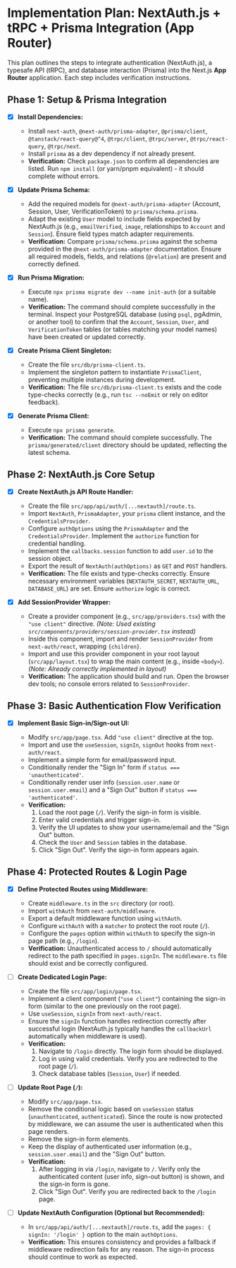 # Implementation Plan: NextAuth.js + tRPC + Prisma Integration (App Router)

This plan outlines the steps to integrate authentication (NextAuth.js), a typesafe API (tRPC), and database interaction (Prisma) into the Next.js **App Router** application. Each step includes verification instructions.

## Phase 1: Setup & Prisma Integration

- [x] **Install Dependencies:**

  - Install `next-auth`, `@next-auth/prisma-adapter`, `@prisma/client`, `@tanstack/react-query@^4`, `@trpc/client`, `@trpc/server`, `@trpc/react-query`, `@trpc/next`.
  - Install `prisma` as a dev dependency if not already present.
  - **Verification:** Check `package.json` to confirm all dependencies are listed. Run `npm install` (or yarn/pnpm equivalent) - it should complete without errors.

- [x] **Update Prisma Schema:**

  - Add the required models for `@next-auth/prisma-adapter` (Account, Session, User, VerificationToken) to `prisma/schema.prisma`.
  - Adapt the existing `User` model to include fields expected by NextAuth.js (e.g., `emailVerified`, `image`, relationships to `Account` and `Session`). Ensure field types match adapter requirements.
  - **Verification:** Compare `prisma/schema.prisma` against the schema provided in the `@next-auth/prisma-adapter` documentation. Ensure all required models, fields, and relations (`@relation`) are present and correctly defined.

- [x] **Run Prisma Migration:**

  - Execute `npx prisma migrate dev --name init-auth` (or a suitable name).
  - **Verification:** The command should complete successfully in the terminal. Inspect your PostgreSQL database (using `psql`, pgAdmin, or another tool) to confirm that the `Account`, `Session`, `User`, and `VerificationToken` tables (or tables matching your model names) have been created or updated correctly.

- [x] **Create Prisma Client Singleton:**

  - Create the file `src/db/prisma-client.ts`.
  - Implement the singleton pattern to instantiate `PrismaClient`, preventing multiple instances during development.
  - **Verification:** The file `src/db/prisma-client.ts` exists and the code type-checks correctly (e.g., run `tsc --noEmit` or rely on editor feedback).

- [x] **Generate Prisma Client:**
  - Execute `npx prisma generate`.
  - **Verification:** The command should complete successfully. The `prisma/generated/client` directory should be updated, reflecting the latest schema.

## Phase 2: NextAuth.js Core Setup

- [x] **Create NextAuth.js API Route Handler:**

  - Create the file `src/app/api/auth/[...nextauth]/route.ts`.
  - Import `NextAuth`, `PrismaAdapter`, your `prisma` client instance, and the `CredentialsProvider`.
  - Configure `authOptions` using the `PrismaAdapter` and the `CredentialsProvider`. Implement the `authorize` function for credential handling.
  - Implement the `callbacks.session` function to add `user.id` to the session object.
  - Export the result of `NextAuth(authOptions)` as `GET` and `POST` handlers.
  - **Verification:** The file exists and type-checks correctly. Ensure necessary environment variables (`NEXTAUTH_SECRET`, `NEXTAUTH_URL`, `DATABASE_URL`) are set. Ensure `authorize` logic is correct.

- [x] **Add SessionProvider Wrapper:**
  - Create a provider component (e.g., `src/app/providers.tsx`) with the `"use client"` directive. _(Note: Used existing `src/components/providers/session-provider.tsx` instead)_
  - Inside this component, import and render `SessionProvider` from `next-auth/react`, wrapping `{children}`.
  - Import and use this provider component in your root layout (`src/app/layout.tsx`) to wrap the main content (e.g., inside `<body>`). _(Note: Already correctly implemented in layout)_
  - **Verification:** The application should build and run. Open the browser dev tools; no console errors related to `SessionProvider`.

## Phase 3: Basic Authentication Flow Verification

- [x] **Implement Basic Sign-in/Sign-out UI:**

  - Modify `src/app/page.tsx`. Add `"use client"` directive at the top.
  - Import and use the `useSession`, `signIn`, `signOut` hooks from `next-auth/react`.
  - Implement a simple form for email/password input.
  - Conditionally render the "Sign In" form if `status === 'unauthenticated'`.
  - Conditionally render user info (`session.user.name` or `session.user.email`) and a "Sign Out" button if `status === 'authenticated'`.
  - **Verification:**
    1. Load the root page (`/`). Verify the sign-in form is visible.
    2. Enter valid credentials and trigger sign-in.
    3. Verify the UI updates to show your username/email and the "Sign Out" button.
    4. Check the `User` and `Session` tables in the database.
    5. Click "Sign Out". Verify the sign-in form appears again.

## Phase 4: Protected Routes & Login Page

- [x] **Define Protected Routes using Middleware:**

  - Create `middleware.ts` in the `src` directory (or root).
  - Import `withAuth` from `next-auth/middleware`.
  - Export a default middleware function using `withAuth`.
  - Configure `withAuth` with a `matcher` to protect the root route (`/`).
  - Configure the `pages` option within `withAuth` to specify the sign-in page path (e.g., `/login`).
  - **Verification:** Unauthenticated access to `/` should automatically redirect to the path specified in `pages.signIn`. The `middleware.ts` file should exist and be correctly configured.

- [ ] **Create Dedicated Login Page:**

  - Create the file `src/app/login/page.tsx`.
  - Implement a client component (`"use client"`) containing the sign-in form (similar to the one previously on the root page).
  - Use `useSession`, `signIn` from `next-auth/react`.
  - Ensure the `signIn` function handles redirection correctly after successful login (NextAuth.js typically handles the `callbackUrl` automatically when middleware is used).
  - **Verification:**
    1. Navigate to `/login` directly. The login form should be displayed.
    2. Log in using valid credentials. Verify you are redirected to the root page (`/`).
    3. Check database tables (`Session`, `User`) if needed.

- [ ] **Update Root Page (`/`):**

  - Modify `src/app/page.tsx`.
  - Remove the conditional logic based on `useSession` status (`unauthenticated`, `authenticated`). Since the route is now protected by middleware, we can assume the user is authenticated when this page renders.
  - Remove the sign-in form elements.
  - Keep the display of authenticated user information (e.g., `session.user.email`) and the "Sign Out" button.
  - **Verification:**
    1. After logging in via `/login`, navigate to `/`. Verify only the authenticated content (user info, sign-out button) is shown, and the sign-in form is gone.
    2. Click "Sign Out". Verify you are redirected back to the `/login` page.

- [ ] **Update NextAuth Configuration (Optional but Recommended):**
  - In `src/app/api/auth/[...nextauth]/route.ts`, add the `pages: { signIn: '/login' }` option to the main `authOptions`.
  - **Verification:** This ensures consistency and provides a fallback if middleware redirection fails for any reason. The sign-in process should continue to work as expected.
